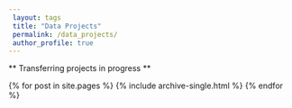 ```yaml
---
 layout: tags
 title: "Data Projects"
 permalink: /data_projects/
 author_profile: true
---
```


** Transferring projects in progress **

{% for post in site.pages %}
  {% include archive-single.html %}
{% endfor %}